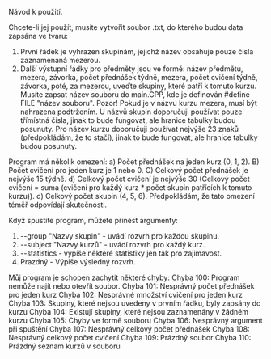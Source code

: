Návod k použití.

Chcete-li jej použít, musíte vytvořit soubor .txt, do kterého budou data zapsána ve tvaru:
1. První řádek je vyhrazen skupinám, jejichž název obsahuje pouze čísla zaznamenaná mezerou.
2. Další výstupní řádky pro předměty jsou ve formě: název předmětu, mezera, závorka, počet přednášek týdně, mezera, počet cvičení týdně, závorka,
    poté, za mezerou, uveďte skupiny, které patří k tomuto kurzu.
Musíte zapsat název souboru do main.CPP, kde je definován #define FILE "název souboru".
Pozor!  Pokud je v názvu kurzu mezera, musí být nahrazena podtržením.
        U názvů skupin doporučuji používat pouze třímístná čísla, jinak to bude fungovat, ale hranice tabulky budou posunuty.
        Pro název kurzu doporučuji používat nejvýše 23 znaků (předpokládám, že to stačí), jinak to bude fungovat, ale hranice tabulky budou posunuty.

Program má několik omezení:
a) Počet přednášek na jeden kurz (0, 1, 2).
B) Počet cvičení pro jeden kurz je 1 nebo 0.
C) Celkový počet přednášek je nejvýše 15 týdně.
d) Celkový počet cvičení je nejvýše 30 (Celkový počet cvičení = suma (cvičení pro každý kurz * počet skupin patřících k tomuto kurzu)).
d) Celkový počet skupin (4, 5, 6).
Předpokládám, že tato omezení téměř odpovídají skutečnosti.

Když spustíte program, můžete přinést argumenty:
1) --group "Nazvy skupin" - uvádí rozvrh pro každou skupinu.
2) --subject "Nazvy kurzů" - uvádí rozvrh pro každý kurz.
3) --statistics - vypíše některé statistiky jen tak pro zajimavost.
4)   Prazdný - Výpiše výsledný rozvrh.

Můj program je schopen zachytit některé chyby:
Chyba 100: Program nemůže najít nebo otevřít soubor.
Chyba 101: Nesprávný počet přednášek pro jeden kurz
Chyba 102: Nesprávné množství cvičení pro jeden kurz
Chyba 103: Skupiny, které nejsou uvedeny v prvním řádku, byly zapsány do kurzu
Chyba 104: Existují skupiny, které nejsou zaznamenány v žádném kurzu
Chyba 105: Chyby ve formě souboru
Chyba 106: Nesprávný argument při spuštění
Chyba 107: Nesprávný celkový počet přednášek
Chyba 108: Nesprávný celkový počet cvičení
Chyba 109: Prázdný soubor
Chyba 110: Prázdný seznam kurzů v souboru
